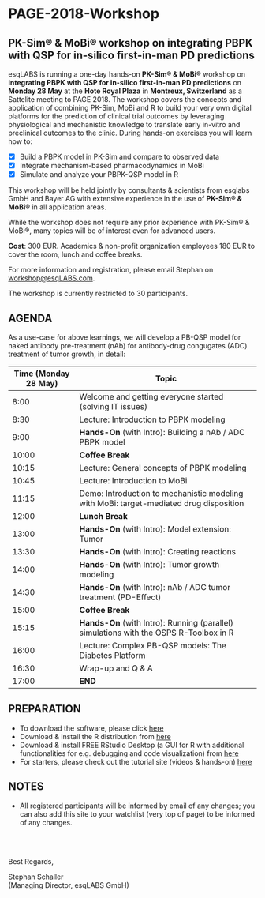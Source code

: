 # PAGE-2018-Workshop
## PK-Sim® &amp; MoBi® workshop on integrating PBPK with QSP for in-silico first-in-man PD predictions 

esqLABS is running a one-day hands-on **PK-Sim® & MoBi®** workshop on **integrating PBPK with QSP for in-silico first-in-man PD predictions** on **Monday 28 May** at the **Hote Royal Plaza** in **Montreux, Switzerland** as a Sattelite meeting to PAGE 2018. The workshop covers the concepts and application of combining PK-Sim, MoBi and R to build your very own digital platforms for the prediction of clinical trial outcomes by leveraging physiological and mechanistic knowledge to translate early in-vitro and preclinical outcomes to the clinic. During hands-on exercises you will learn how to:

- [x] Build a PBPK model in PK-Sim and compare to observed data
- [x] Integrate mechanism-based pharmacodynamics in MoBi
- [x] Simulate and analyze your PBPK-QSP model in R

This workshop will be held jointly by consultants & scientists from esqlabs GmbH and Bayer AG with extensive experience in the use of **PK-Sim® & MoBi®** in all application areas. 

While the workshop does not require any prior experience with PK-Sim® & MoBi®, many topics will be of interest even for advanced users.

**Cost**: 300 EUR. Academics & non-profit organization employees 180 EUR to cover the room, lunch and coffee breaks. 

For more information and registration, please email Stephan on workshop@esqLABS.com.

The workshop is currently restricted to 30 participants.

## AGENDA

As a use-case for above learnings, we will develop a PB-QSP model for naked antibody pre-treatment (nAb) for antibody-drug congugates (ADC) treatment of tumor growth, in detail:

| Time (Monday 28 May) | Topic |
| ------------- | ------------- |
| 8:00 | Welcome and getting everyone started (solving IT issues) |
| 8:30 | Lecture: Introduction to PBPK modeling|
| 9:00 | **Hands-On** (with Intro): Building a nAb / ADC PBPK model |
| 10:00 | **Coffee Break** |
| 10:15 | Lecture: General concepts of PBPK modeling|
| 10:45 | Lecture: Introduction to MoBi |
| 11:15 | Demo: Introduction to mechanistic modeling with MoBi: target-mediated drug disposition |
| 12:00 | **Lunch Break** |
| 13:00 | **Hands-On** (with Intro): Model extension: Tumor |
| 13:30 | **Hands-On** (with Intro): Creating reactions |
| 14:00 | **Hands-On** (with Intro): Tumor growth modeling |
| 14:30 | **Hands-On** (with Intro): nAb / ADC tumor treatment (PD-Effect) |
| 15:00 | **Coffee Break** |
| 15:15 | **Hands-On** (with Intro): Running (parallel) simulations with the OSPS R-Toolbox in R |
| 16:00 | Lecture: Complex PB-QSP models: The Diabetes Platform |
| 16:30 | Wrap-up and Q & A |
| 17:00 | **END** |

## PREPARATION

- To download the software, please click [here]( http://setup.open-systems-pharmacology.org )
- Download & install the R distribution from [here](https://cran.r-project.org/bin/windows/base/ )
- Download & install FREE RStudio Desktop (a GUI for R with additional functionalities for e.g. debugging and code visualization) from [here]( https://www.rstudio.com/products/rstudio/download/ )
- For starters, please check out the tutorial site (videos &amp; hands-on) [here](http://www.open-systems-pharmacology.org/#tutorials)

## NOTES

- All registered participants will be informed by email of any changes; you can also add this site to your watchlist (very top of page) to be informed of any changes.

<br />
<br />

Best Regards,

Stephan Schaller <br />
(Managing Director, esqLABS GmbH)
